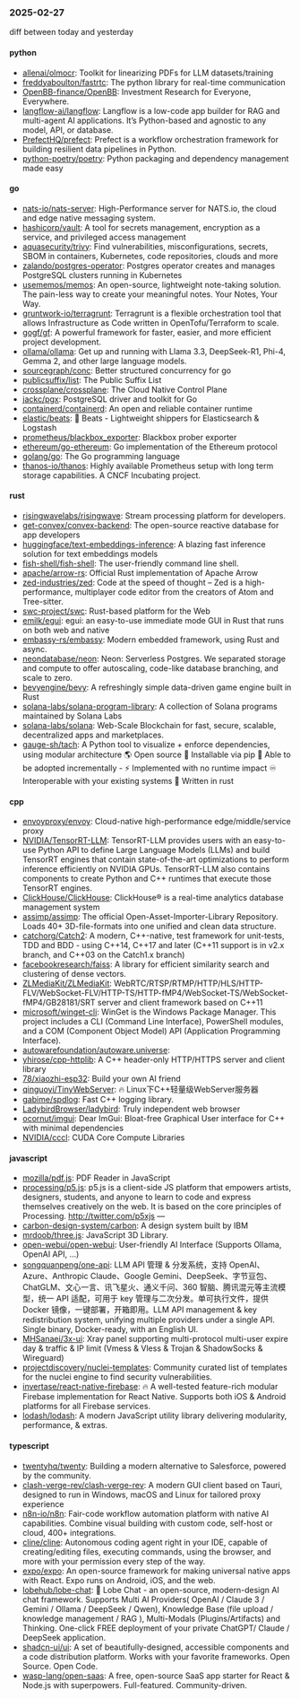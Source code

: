 ### 2025-02-27
diff between today and yesterday

#### python
* [allenai/olmocr](https://github.com/allenai/olmocr): Toolkit for linearizing PDFs for LLM datasets/training
* [freddyaboulton/fastrtc](https://github.com/freddyaboulton/fastrtc): The python library for real-time communication
* [OpenBB-finance/OpenBB](https://github.com/OpenBB-finance/OpenBB): Investment Research for Everyone, Everywhere.
* [langflow-ai/langflow](https://github.com/langflow-ai/langflow): Langflow is a low-code app builder for RAG and multi-agent AI applications. It’s Python-based and agnostic to any model, API, or database.
* [PrefectHQ/prefect](https://github.com/PrefectHQ/prefect): Prefect is a workflow orchestration framework for building resilient data pipelines in Python.
* [python-poetry/poetry](https://github.com/python-poetry/poetry): Python packaging and dependency management made easy

#### go
* [nats-io/nats-server](https://github.com/nats-io/nats-server): High-Performance server for NATS.io, the cloud and edge native messaging system.
* [hashicorp/vault](https://github.com/hashicorp/vault): A tool for secrets management, encryption as a service, and privileged access management
* [aquasecurity/trivy](https://github.com/aquasecurity/trivy): Find vulnerabilities, misconfigurations, secrets, SBOM in containers, Kubernetes, code repositories, clouds and more
* [zalando/postgres-operator](https://github.com/zalando/postgres-operator): Postgres operator creates and manages PostgreSQL clusters running in Kubernetes
* [usememos/memos](https://github.com/usememos/memos): An open-source, lightweight note-taking solution. The pain-less way to create your meaningful notes. Your Notes, Your Way.
* [gruntwork-io/terragrunt](https://github.com/gruntwork-io/terragrunt): Terragrunt is a flexible orchestration tool that allows Infrastructure as Code written in OpenTofu/Terraform to scale.
* [gogf/gf](https://github.com/gogf/gf): A powerful framework for faster, easier, and more efficient project development.
* [ollama/ollama](https://github.com/ollama/ollama): Get up and running with Llama 3.3, DeepSeek-R1, Phi-4, Gemma 2, and other large language models.
* [sourcegraph/conc](https://github.com/sourcegraph/conc): Better structured concurrency for go
* [publicsuffix/list](https://github.com/publicsuffix/list): The Public Suffix List
* [crossplane/crossplane](https://github.com/crossplane/crossplane): The Cloud Native Control Plane
* [jackc/pgx](https://github.com/jackc/pgx): PostgreSQL driver and toolkit for Go
* [containerd/containerd](https://github.com/containerd/containerd): An open and reliable container runtime
* [elastic/beats](https://github.com/elastic/beats): 🐠 Beats - Lightweight shippers for Elasticsearch & Logstash
* [prometheus/blackbox_exporter](https://github.com/prometheus/blackbox_exporter): Blackbox prober exporter
* [ethereum/go-ethereum](https://github.com/ethereum/go-ethereum): Go implementation of the Ethereum protocol
* [golang/go](https://github.com/golang/go): The Go programming language
* [thanos-io/thanos](https://github.com/thanos-io/thanos): Highly available Prometheus setup with long term storage capabilities. A CNCF Incubating project.

#### rust
* [risingwavelabs/risingwave](https://github.com/risingwavelabs/risingwave): Stream processing platform for developers.
* [get-convex/convex-backend](https://github.com/get-convex/convex-backend): The open-source reactive database for app developers
* [huggingface/text-embeddings-inference](https://github.com/huggingface/text-embeddings-inference): A blazing fast inference solution for text embeddings models
* [fish-shell/fish-shell](https://github.com/fish-shell/fish-shell): The user-friendly command line shell.
* [apache/arrow-rs](https://github.com/apache/arrow-rs): Official Rust implementation of Apache Arrow
* [zed-industries/zed](https://github.com/zed-industries/zed): Code at the speed of thought – Zed is a high-performance, multiplayer code editor from the creators of Atom and Tree-sitter.
* [swc-project/swc](https://github.com/swc-project/swc): Rust-based platform for the Web
* [emilk/egui](https://github.com/emilk/egui): egui: an easy-to-use immediate mode GUI in Rust that runs on both web and native
* [embassy-rs/embassy](https://github.com/embassy-rs/embassy): Modern embedded framework, using Rust and async.
* [neondatabase/neon](https://github.com/neondatabase/neon): Neon: Serverless Postgres. We separated storage and compute to offer autoscaling, code-like database branching, and scale to zero.
* [bevyengine/bevy](https://github.com/bevyengine/bevy): A refreshingly simple data-driven game engine built in Rust
* [solana-labs/solana-program-library](https://github.com/solana-labs/solana-program-library): A collection of Solana programs maintained by Solana Labs
* [solana-labs/solana](https://github.com/solana-labs/solana): Web-Scale Blockchain for fast, secure, scalable, decentralized apps and marketplaces.
* [gauge-sh/tach](https://github.com/gauge-sh/tach): A Python tool to visualize + enforce dependencies, using modular architecture 🌎 Open source 🐍 Installable via pip 🔧 Able to be adopted incrementally - ⚡ Implemented with no runtime impact ♾️ Interoperable with your existing systems 🦀 Written in rust

#### cpp
* [envoyproxy/envoy](https://github.com/envoyproxy/envoy): Cloud-native high-performance edge/middle/service proxy
* [NVIDIA/TensorRT-LLM](https://github.com/NVIDIA/TensorRT-LLM): TensorRT-LLM provides users with an easy-to-use Python API to define Large Language Models (LLMs) and build TensorRT engines that contain state-of-the-art optimizations to perform inference efficiently on NVIDIA GPUs. TensorRT-LLM also contains components to create Python and C++ runtimes that execute those TensorRT engines.
* [ClickHouse/ClickHouse](https://github.com/ClickHouse/ClickHouse): ClickHouse® is a real-time analytics database management system
* [assimp/assimp](https://github.com/assimp/assimp): The official Open-Asset-Importer-Library Repository. Loads 40+ 3D-file-formats into one unified and clean data structure.
* [catchorg/Catch2](https://github.com/catchorg/Catch2): A modern, C++-native, test framework for unit-tests, TDD and BDD - using C++14, C++17 and later (C++11 support is in v2.x branch, and C++03 on the Catch1.x branch)
* [facebookresearch/faiss](https://github.com/facebookresearch/faiss): A library for efficient similarity search and clustering of dense vectors.
* [ZLMediaKit/ZLMediaKit](https://github.com/ZLMediaKit/ZLMediaKit): WebRTC/RTSP/RTMP/HTTP/HLS/HTTP-FLV/WebSocket-FLV/HTTP-TS/HTTP-fMP4/WebSocket-TS/WebSocket-fMP4/GB28181/SRT server and client framework based on C++11
* [microsoft/winget-cli](https://github.com/microsoft/winget-cli): WinGet is the Windows Package Manager. This project includes a CLI (Command Line Interface), PowerShell modules, and a COM (Component Object Model) API (Application Programming Interface).
* [autowarefoundation/autoware.universe](https://github.com/autowarefoundation/autoware.universe): 
* [yhirose/cpp-httplib](https://github.com/yhirose/cpp-httplib): A C++ header-only HTTP/HTTPS server and client library
* [78/xiaozhi-esp32](https://github.com/78/xiaozhi-esp32): Build your own AI friend
* [qinguoyi/TinyWebServer](https://github.com/qinguoyi/TinyWebServer): 🔥 Linux下C++轻量级WebServer服务器
* [gabime/spdlog](https://github.com/gabime/spdlog): Fast C++ logging library.
* [LadybirdBrowser/ladybird](https://github.com/LadybirdBrowser/ladybird): Truly independent web browser
* [ocornut/imgui](https://github.com/ocornut/imgui): Dear ImGui: Bloat-free Graphical User interface for C++ with minimal dependencies
* [NVIDIA/cccl](https://github.com/NVIDIA/cccl): CUDA Core Compute Libraries

#### javascript
* [mozilla/pdf.js](https://github.com/mozilla/pdf.js): PDF Reader in JavaScript
* [processing/p5.js](https://github.com/processing/p5.js): p5.js is a client-side JS platform that empowers artists, designers, students, and anyone to learn to code and express themselves creatively on the web. It is based on the core principles of Processing. http://twitter.com/p5xjs —
* [carbon-design-system/carbon](https://github.com/carbon-design-system/carbon): A design system built by IBM
* [mrdoob/three.js](https://github.com/mrdoob/three.js): JavaScript 3D Library.
* [open-webui/open-webui](https://github.com/open-webui/open-webui): User-friendly AI Interface (Supports Ollama, OpenAI API, ...)
* [songquanpeng/one-api](https://github.com/songquanpeng/one-api): LLM API 管理 & 分发系统，支持 OpenAI、Azure、Anthropic Claude、Google Gemini、DeepSeek、字节豆包、ChatGLM、文心一言、讯飞星火、通义千问、360 智脑、腾讯混元等主流模型，统一 API 适配，可用于 key 管理与二次分发。单可执行文件，提供 Docker 镜像，一键部署，开箱即用。LLM API management & key redistribution system, unifying multiple providers under a single API. Single binary, Docker-ready, with an English UI.
* [MHSanaei/3x-ui](https://github.com/MHSanaei/3x-ui): Xray panel supporting multi-protocol multi-user expire day & traffic & IP limit (Vmess & Vless & Trojan & ShadowSocks & Wireguard)
* [projectdiscovery/nuclei-templates](https://github.com/projectdiscovery/nuclei-templates): Community curated list of templates for the nuclei engine to find security vulnerabilities.
* [invertase/react-native-firebase](https://github.com/invertase/react-native-firebase): 🔥 A well-tested feature-rich modular Firebase implementation for React Native. Supports both iOS & Android platforms for all Firebase services.
* [lodash/lodash](https://github.com/lodash/lodash): A modern JavaScript utility library delivering modularity, performance, & extras.

#### typescript
* [twentyhq/twenty](https://github.com/twentyhq/twenty): Building a modern alternative to Salesforce, powered by the community.
* [clash-verge-rev/clash-verge-rev](https://github.com/clash-verge-rev/clash-verge-rev): A modern GUI client based on Tauri, designed to run in Windows, macOS and Linux for tailored proxy experience
* [n8n-io/n8n](https://github.com/n8n-io/n8n): Fair-code workflow automation platform with native AI capabilities. Combine visual building with custom code, self-host or cloud, 400+ integrations.
* [cline/cline](https://github.com/cline/cline): Autonomous coding agent right in your IDE, capable of creating/editing files, executing commands, using the browser, and more with your permission every step of the way.
* [expo/expo](https://github.com/expo/expo): An open-source framework for making universal native apps with React. Expo runs on Android, iOS, and the web.
* [lobehub/lobe-chat](https://github.com/lobehub/lobe-chat): 🤯 Lobe Chat - an open-source, modern-design AI chat framework. Supports Multi AI Providers( OpenAI / Claude 3 / Gemini / Ollama / DeepSeek / Qwen), Knowledge Base (file upload / knowledge management / RAG ), Multi-Modals (Plugins/Artifacts) and Thinking. One-click FREE deployment of your private ChatGPT/ Claude / DeepSeek application.
* [shadcn-ui/ui](https://github.com/shadcn-ui/ui): A set of beautifully-designed, accessible components and a code distribution platform. Works with your favorite frameworks. Open Source. Open Code.
* [wasp-lang/open-saas](https://github.com/wasp-lang/open-saas): A free, open-source SaaS app starter for React & Node.js with superpowers. Full-featured. Community-driven.
